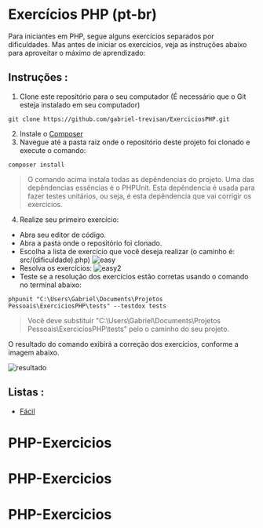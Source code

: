 # Exercícios PHP (pt-br)

Para iniciantes em PHP, segue alguns exercícios separados por dificuldades. Mas antes de iniciar os exercícios, veja as instruções abaixo para aproveitar o máximo de aprendizado:

## Instruções :

1. Clone este repositório para o seu computador (É necessário que o Git esteja instalado em seu computador)

```
git clone https://github.com/gabriel-trevisan/ExerciciosPHP.git
```

2. Instale o [Composer](https://getcomposer.org/download/)
3. Navegue até a pasta raiz onde o repositório deste projeto foi clonado e execute o comando:

```
composer install
```

> O comando acima instala todas as depêndencias do projeto. Uma das depêndencias essências é o PHPUnit. Esta depêndencia é usada para fazer testes unitários, ou seja, é esta depêndencia que vai corrigir os exercícios.

4. Realize seu primeiro exercício:
 - Abra seu editor de código.
 - Abra a pasta onde o repositório foi clonado.
 - Escolha a lista de exercício que você deseja realizar (o caminho é: src/(dificuldade).php)
  ![easy](https://user-images.githubusercontent.com/21046633/81730026-52337a80-9463-11ea-890d-f23446711809.PNG)
 - Resolva os exercícios:
  ![easy2](https://user-images.githubusercontent.com/21046633/81730336-be15e300-9463-11ea-9f2a-9bcf0a9b0da4.PNG)
 - Teste se a resolução dos exercícios estão corretas usando o comando no terminal abaixo:
  
  ```
  phpunit "C:\Users\Gabriel\Documents\Projetos Pessoais\ExerciciosPHP\tests" --testdox tests
  ```
  
> Você deve substituir "C:\Users\Gabriel\Documents\Projetos Pessoais\ExerciciosPHP\tests" pelo o caminho do seu projeto.

O resultado do comando exibirá a correção dos exercícios, conforme a imagem abaixo.

![resultado](https://user-images.githubusercontent.com/21046633/81731140-ece08900-9464-11ea-9ce4-43739569dcae.PNG)

## Listas :

- [Fácil](topics/Easy.md)
# PHP-Exercicios
# PHP-Exercicios
# PHP-Exercicios
